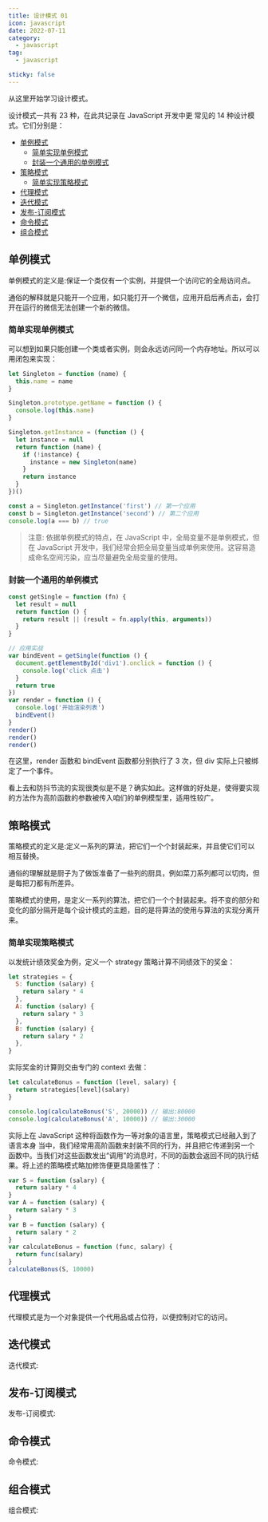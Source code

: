 ```yaml
---
title: 设计模式 01
icon: javascript
date: 2022-07-11
category:
  - javascript
tag:
  - javascript

sticky: false
---
```


从这里开始学习设计模式。

设计模式一共有 23 种，在此共记录在 JavaScript 开发中更 常见的 14 种设计模式。它们分别是：

- [单例模式](#单例模式)
  - [简单实现单例模式](#简单实现单例模式)
  - [封装一个通用的单例模式](#封装一个通用的单例模式)
- [策略模式](#策略模式)
  - [简单实现策略模式](#简单实现策略模式)
- [代理模式](#代理模式)
- [迭代模式](#迭代模式)
- [发布-订阅模式](#发布-订阅模式)
- [命令模式](#命令模式)
- [组合模式](#组合模式)

## 单例模式

单例模式的定义是:保证一个类仅有一个实例，并提供一个访问它的全局访问点。

通俗的解释就是只能开一个应用，如只能打开一个微信，应用开启后再点击，会打开在运行的微信无法创建一个新的微信。

### 简单实现单例模式

可以想到如果只能创建一个类或者实例，则会永远访问同一个内存地址。所以可以用闭包来实现：

```js
let Singleton = function (name) {
  this.name = name
}

Singleton.prototype.getName = function () {
  console.log(this.name)
}

Singleton.getInstance = (function () {
  let instance = null
  return function (name) {
    if (!instance) {
      instance = new Singleton(name)
    }
    return instance
  }
})()

const a = Singleton.getInstance('first') // 第一个应用
const b = Singleton.getInstance('second') // 第二个应用
console.log(a === b) // true
```

> 注意: 依据单例模式的特点，在 JavaScript 中，全局变量不是单例模式，但在 JavaScript 开发中，我们经常会把全局变量当成单例来使用。这容易造成命名空间污染，应当尽量避免全局变量的使用。

### 封装一个通用的单例模式

```js
const getSingle = function (fn) {
  let result = null
  return function () {
    return result || (result = fn.apply(this, arguments))
  }
}

// 应用实战
var bindEvent = getSingle(function () {
  document.getElementById('div1').onclick = function () {
    console.log('click 点击')
  }
  return true
})
var render = function () {
  console.log('开始渲染列表')
  bindEvent()
}
render()
render()
render()
```

在这里，render 函数和 bindEvent 函数都分别执行了 3 次，但 div 实际上只被绑定了一个事件。

看上去和防抖节流的实现很类似是不是？确实如此。这样做的好处是，使得要实现的方法作为高阶函数的参数被传入咱们的单例模型里，适用性较广。

## 策略模式

策略模式的定义是:定义一系列的算法，把它们一个个封装起来，并且使它们可以相互替换。

通俗的理解就是厨子为了做饭准备了一些列的厨具，例如菜刀系列都可以切肉，但是每把刀都有所差异。

策略模式的使用，是定义一系列的算法，把它们一个个封装起来。将不变的部分和变化的部分隔开是每个设计模式的主题，目的是将算法的使用与算法的实现分离开来。

### 简单实现策略模式

以发统计绩效奖金为例，定义一个 strategy 策略计算不同绩效下的奖金：

```js
let strategies = {
  S: function (salary) {
    return salary * 4
  },
  A: function (salary) {
    return salary * 3
  },
  B: function (salary) {
    return salary * 2
  },
}
```

实际奖金的计算则交由专门的 context 去做：

```js
let calculateBonus = function (level, salary) {
  return strategies[level](salary)
}

console.log(calculateBonus('S', 20000)) // 输出:80000
console.log(calculateBonus('A', 10000)) // 输出:30000
```

实际上在 JavaScript 这种将函数作为一等对象的语言里，策略模式已经融入到了语言本身 当中，我们经常用高阶函数来封装不同的行为，并且把它传递到另一个函数中。当我们对这些函数发出“调用”的消息时，不同的函数会返回不同的执行结果。将上述的策略模式略加修饰便更具隐匿性了：

```js
var S = function (salary) {
  return salary * 4
}
var A = function (salary) {
  return salary * 3
}
var B = function (salary) {
  return salary * 2
}
var calculateBonus = function (func, salary) {
  return func(salary)
}
calculateBonus(S, 10000)
```

## 代理模式

代理模式是为一个对象提供一个代用品或占位符，以便控制对它的访问。

## 迭代模式

迭代模式:

## 发布-订阅模式

发布-订阅模式:

## 命令模式

命令模式:

## 组合模式

组合模式:
